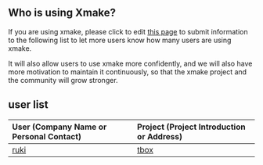 ## Who is using Xmake?

If you are using xmake, please click to edit [this page](https://github.com/xmake-io/xmake-docs/blob/master/about/who_is_using_xmake.md) to submit information to the following list to let more users know how many users are using xmake.

It will also allow users to use xmake more confidently, and we will also have more motivation to maintain it continuously,
so that the xmake project and the community will grow stronger.

## user list

| User (Company Name or Personal Contact) | Project (Project Introduction or Address) |
| :--- | :--- |
| [ruki](https://github.com/waruqi) | [tbox](https://github.com/tboox/tbox) |
